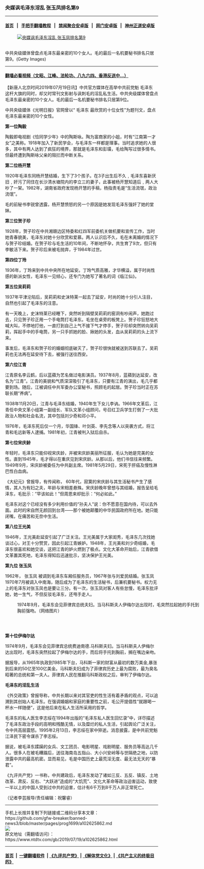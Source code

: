 ### 央媒讽毛泽东淫乱 张玉凤排名第9
------------------------

#### [首页](https://github.com/gfw-breaker/banned-news3/blob/master/README.md) &nbsp;&nbsp;|&nbsp;&nbsp; [手把手翻墙教程](https://github.com/gfw-breaker/guides/wiki) &nbsp;&nbsp;|&nbsp;&nbsp; [禁闻聚合安卓版](https://github.com/gfw-breaker/bn-android) &nbsp;&nbsp;|&nbsp;&nbsp; [网门安卓版](https://github.com/oGate2/oGate) &nbsp;&nbsp;|&nbsp;&nbsp; [神州正道安卓版](https://github.com/SzzdOgate/update) 



<div><div class="featured_image">
 <a href="https://i.ntdtv.com/assets/uploads/2019/07/1d2c0e9d729ff72adafa63d117c6f467.jpg" target="_blank">
  <figure>
   <img alt="央媒讽毛泽东淫乱 张玉凤排名第9" src="https://i.ntdtv.com/assets/uploads/2019/07/1d2c0e9d729ff72adafa63d117c6f467-800x450.jpg"/>
  </figure><br/>
 </a>
 <span class="caption">
  中共央级媒体曾盘点毛泽东最亲密的10个女人。毛的最后一名机要秘书排名只居第9。(Getty Images)
 </span>
</div>
</div><hr/>

#### [翻墙必看视频（文昭、江峰、法轮功、八九六四、香港反送中...）](https://github.com/gfw-breaker/banned-news3/blob/master/pages/links.md)

<div><div class="post_content" itemprop="articleBody">
 <p>
  【新唐人北京时间2019年07月19日讯】中共官方媒体在高举中共前党魁
  <ok href="https://www.ntdtv.com/gb/毛泽东.htm">
   毛泽东
  </ok>
  这杆大旗的同时，却又时常刊文影射与讽刺毛的淫乱私生活。中共央级媒体曾盘点毛泽东最亲密的10个女人。毛的最后一名机要秘书排名只居第9位。
 </p>
 <p>
  中共央级媒体《光明日报》官网曾以“
  <ok href="https://www.ntdtv.com/gb/毛泽东.htm">
   毛泽东
  </ok>
  最欣赏的十位女性”为题刊文，盘点毛泽东最亲密的10个女性。
 </p>
 <p>
  <strong>
   第一位陶毅
  </strong>
 </p>
 <p>
  陶毅即电视剧《恰同学少年》中的陶斯咏。陶为富商家的小姐，时有“江南第一才女”之美称。1918年加入了新民学会，与毛泽东一样都是理事。当时追求她的人很多，其中有两人达到了疯狂的境界，那就是毛泽东和彭璜，毛给陶写过很多情书。但最终遭到陶斯咏父亲的阻拦而中断关系。
 </p>
 <p>
  <strong>
   第二位杨开慧
  </strong>
 </p>
 <p>
  1920年毛泽东同杨开慧结婚，生下了3个孩子。在3子出生后不久﹐毛泽东喜新厌旧﹐奸污了同住在长沙清水塘院内的李立三的妻子，此事被杨开慧知道后﹐两人大吵了一架。1982年，湖南省政府发现杨开慧的手稿，杨指责毛是“生活流氓，政治流氓”。
 </p>
 <p>
  毛的前秘书李锐曾透露，杨开慧愤怒的另一个原因是她发现毛泽东强奸了她的堂妹。
 </p>
 <p>
  <strong>
   第三位贺子珍
  </strong>
 </p>
 <p>
  1928年，贺子珍在中共湘赣边区特委和红四军前委机关做机要和宣传工作，当时她青春貌美，毛泽东对她十分欣赏和爱慕。两人认识后不久，毛在未离婚的情况下与贺子珍结婚。在贺子珍与毛生活的10年间，不断地怀孕，共生育了9次，但只有李敏活下来。贺子珍后来被毛抛弃，于1984年过世。
 </p>
 <p>
  <strong>
   第四位丁玲
  </strong>
 </p>
 <p>
  1936年，丁玲来到中共中央所在地延安。丁玲气质高雅，才华横溢，属于时尚性感的新派女性，毛泽东一见倾心，还专门为她写了著名的词《临江仙》。
 </p>
 <p>
  <strong>
   第五位吴莉莉
  </strong>
 </p>
 <p>
  1937年平津沦陷后，吴莉莉和史沫特莱一起去了延安，时尚的她十分引人注目，自然也引起了毛泽东的注意。
 </p>
 <p>
  有一天晚上，史沫特莱已经睡下，突然听到隔壁吴莉莉的窑洞有吵闹声，她跑过去，只见贺子珍正用一个手电筒打毛泽东。毛坐在桌旁的板凳上。贺子珍狂怒地大喊大叫，不停地打他，一直打到自己上气不接下气才停手，贺子珍却突然转向吴莉莉，挥起手中的手电筒，另一只手抓她的脸、揪她的头发，血从吴莉莉的头上流下来。
 </p>
 <p>
  事发后，毛泽东和贺子珍的婚姻彻底破灭了，贺子珍很快就被送到苏联去了。吴莉莉也无法再在延安待下去，被强行送往西安。
 </p>
 <p>
  <strong>
   第六位江青
  </strong>
 </p>
 <p>
  江青原名李云鹤，后以蓝蘋为艺名做过电影演员。1937年8月，蓝蘋到达延安，改名为“江青”。江青的美貌和气质深深吸引了毛泽东，只要有江青的演出，毛几乎都要到场。随后，江被调任中共军委办公室秘书，照顾毛的起居。贺子珍当时正在苏联长期“养病”。
 </p>
 <p>
  1938年11月20日，江青与毛泽东结婚，1940年生下女儿李讷。1966年文革后，江青任中央文革小组第一副组长、军队文革小组顾问，号召红卫兵学生打倒了一大批政治人物和社会名流，其中包括刘少奇和邓小平。
 </p>
 <p>
  1976年，毛泽东死后仅一个月，华国锋、叶剑英、李先念等人以突袭方式，将江青和毛远新等人逮捕。1981年初，江青被判入狱后自杀。
 </p>
 <p>
  <strong>
   第七位宋庆龄
  </strong>
 </p>
 <p>
  年轻时，毛泽东只能仰视宋庆龄，并被宋庆龄美丽所征服，毛认为她是完美的女性。直到1945年，毛才得以在重庆见到宋庆龄。从那以后，他们书信往来频繁。1949年9月，宋庆龄被委任为中共副主席。1981年5月29日，宋死于肝癌及慢性淋巴性白血病。
 </p>
 <p>
  《大纪元》曾报导，有传闻称， 60年代，寂寞的宋庆龄与其生活秘书产生了感情，其人为有妇之夫，年龄与宋相差悬殊。宋庆龄晚年曾想与其结婚，报告呈给毛泽东，毛批示：“早该如此！”但周恩来却批示：“何必如此。”
 </p>
 <p>
  毛泽东对这个已经没有多少利用价值的“孙夫人”说：你不愿意在国内待，可以去外面。此时的宋自然无颜回到台湾——那个被她颠覆的中华民国政府所在地。她只能闭嘴，在痛苦和无奈中生活。
 </p>
 <p>
  <strong>
   第八位王光美
  </strong>
 </p>
 <p>
  1946年，王光美赴延安引起了广泛关注。王光美属于大家闺秀，毛泽东几次找她谈过心，对王十分赞赏，因此引起江青嫉妒。1948年，王光美和刘少奇结婚，毛泽东很喜欢和她交谈，这把江青的妒火燃到了极点。文化大革命开始后，江青欲借文革置其死地，毛泽东得知后迅速批示，坚决保护王光美。
 </p>
 <p>
  <strong>
   第九位
   <ok href="https://www.ntdtv.com/gb/张玉凤.htm">
    张玉凤
   </ok>
  </strong>
 </p>
 <p>
  1962年，
  <ok href="https://www.ntdtv.com/gb/张玉凤.htm">
   张玉凤
  </ok>
  被调到毛泽东车厢任服务员，1967年张与刘爱民结婚。张玉凤1970年7月被调入中南海，随后成为了毛泽东的生活秘书，后兼机要秘书。权力无上的毛泽东对张玉凤也是要让三分。有一次，张玉凤对客人有些怠慢，毛泽东批评她，她一生气，不但反驳毛泽东，还甩手走人。
 </p>
 <figure class="wp-caption alignnone" id="attachment_102625866" style="width: 600px">
  <ok href="https://i.ntdtv.com/assets/uploads/2019/07/1311211118262603-600x836.jpg">
   <img alt="" class="size-medium wp-image-102625866" src="https://i.ntdtv.com/assets/uploads/2019/07/1311211118262603-600x836-600x836.jpg"/>
  </ok>
  <br/><figcaption class="wp-caption-text">
   1974年9月，毛泽东会见菲律宾总统夫妇。当马科斯夫人伊梅尔达出现时，毛突然拉起她的手托到胸前强吻。（网络图片）
  </figcaption><br/>
 </figure><br/>
 <p>
  <strong>
   第十位伊梅尔达
  </strong>
 </p>
 <p>
  1974年9月，毛泽东会见菲律宾总统费迪南德.马科斯夫妇。当马科斯夫人伊梅尔达出现时，毛泽东突然拉起了伊梅尔达的手，而后将手托到胸前，搁在嘴边亲吻。
 </p>
 <p>
  据报导，从1965年执政到1985年下台，马科斯一家的财富从最初的数万美金,暴涨到后来的50亿至100亿美金。马科斯夫妇成为了菲律宾历史上最为腐败，最为臭名昭著的总统和第一夫人。菲律宾人民在推翻马科斯政权之后，审判了伊梅尔达。
 </p>
 <p>
  <strong>
   毛泽东的淫乱生活
  </strong>
 </p>
 <p>
  《外交政策》曾报导称，中共长期以来对其官吏的性生活有着矛盾的观点，可以追溯到其创始人毛泽东。在强调婚姻和家庭的重要性之前，毛公开提倡性“就跟喝一杯水一样随便”，这是他后来在私人生活所采用的哲学。
 </p>
 <p>
  毛泽东的私人医生李志绥在1994年出版的“毛泽东私人医生回忆录”中，详尽描述了毛泽东政治手段的高明和残酷无情，以及糜烂的私人生活，引起舆论广泛关注，令中共高层震怒。1995年2月13日，李志绥在家中猝逝。消息披露，是中共前党魁江泽民下密令谋杀了李志绥。
 </p>
 <p>
  据说，被毛泽东蹂躏的女兵、文工团员、电影明星、戏剧明星、服务员等高达几千人。很多人在被毛糟蹋后，送往海南岛五指山、大小兴安岭等与世隔绝之地，以防泄露中共的最高机密。显而易见，毛是中国历史上最荒淫无度、最无法无天的“暴君”。
 </p>
 <p>
  《九评共产党》一书称，中共建政后，毛泽东发动了诸如三反、五反、镇反、土地改革、肃反、反右、“大跃进”造成的“大饥荒”、文化大革命等政治迫害运动，致使一半以上的中国人受到过中共的迫害，估计有6千万到8千万人非正常死亡。
 </p>
 <p>
  （记者李芸报导/责任编辑：祝馨睿）
 </p>
 <div class="single_ad">
 </div>
</div>
</div>
<hr/>
手机上长按并复制下列链接或二维码分享本文章：<br/>
https://github.com/gfw-breaker/banned-news3/blob/master/pages/prog1699/a102625862.md <br/>
<a href='https://github.com/gfw-breaker/banned-news3/blob/master/pages/prog1699/a102625862.md'><img src='https://github.com/gfw-breaker/banned-news3/blob/master/pages/prog1699/a102625862.md.png'/></a> <br/>
原文地址（需翻墙访问）：https://www.ntdtv.com/gb/2019/07/19/a102625862.html


------------------------
#### [首页](https://github.com/gfw-breaker/banned-news3/blob/master/README.md) &nbsp;|&nbsp; [一键翻墙软件](https://github.com/gfw-breaker/nogfw/blob/master/README.md) &nbsp;| [《九评共产党》](https://github.com/gfw-breaker/9ping.md/blob/master/README.md#九评之一评共产党是什么) | [《解体党文化》](https://github.com/gfw-breaker/jtdwh.md/blob/master/README.md) | [《共产主义的终极目的》](https://github.com/gfw-breaker/gczydzjmd.md/blob/master/README.md)


<img src='http://gfw-breaker.win/banned-news3/pages/prog1699/a102625862.md' width='0px' height='0px'/>